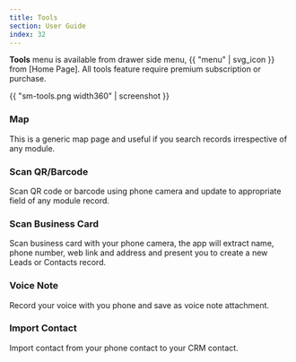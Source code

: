 ```yaml
---
title: Tools
section: User Guide
index: 32
---
```


**Tools** menu is available from drawer side menu, {{ "menu" | svg_icon }} from [Home Page]. All tools feature require premium subscription or purchase.

{{ "sm-tools.png width360" | screenshot }}

### Map

This is a generic map page and useful if you search records irrespective of any module.

### Scan QR/Barcode

Scan QR code or barcode using phone camera and update to appropriate field of any module record.

### Scan Business Card

Scan business card with your phone camera, the app will extract name, phone number, web link and address and present you to create a new Leads or Contacts record. 

### Voice Note

Record your voice with you phone and save as voice note attachment. 

### Import Contact

Import contact from your phone contact to your CRM contact. 
